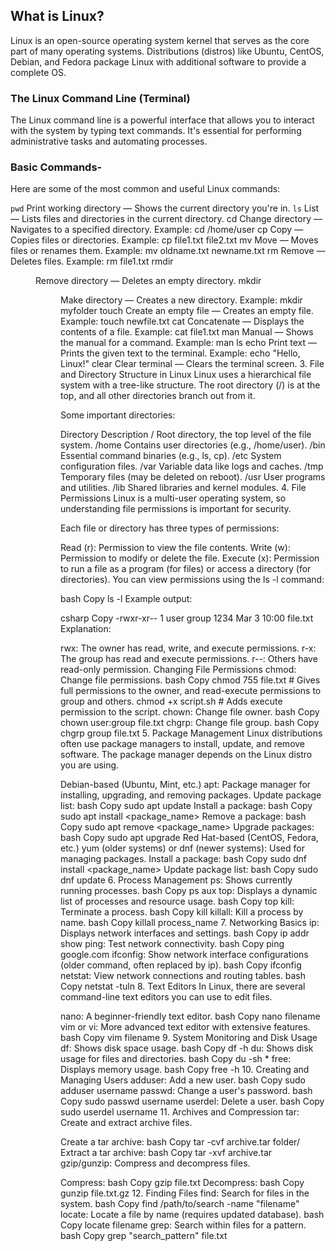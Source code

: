 ## What is Linux?
Linux is an open-source operating system kernel that serves as the core part of many operating systems. Distributions (distros) like Ubuntu, CentOS, Debian, and Fedora package Linux with additional software to provide a complete OS.

### The Linux Command Line (Terminal)
The Linux command line is a powerful interface that allows you to interact with the system by typing text commands. It's essential for performing administrative tasks and automating processes.

### Basic Commands-
Here are some of the most common and useful Linux commands:

 `pwd`	Print working directory — Shows the current directory you're in.
 `ls`	List — Lists files and directories in the current directory.
cd <directory>	Change directory — Navigates to a specified directory. Example: cd /home/user
cp <source> <dest>	Copy — Copies files or directories. Example: cp file1.txt file2.txt
mv <source> <dest>	Move — Moves files or renames them. Example: mv oldname.txt newname.txt
rm <file>	Remove — Deletes files. Example: rm file1.txt
rmdir <dir>	Remove directory — Deletes an empty directory.
mkdir <dir>	Make directory — Creates a new directory. Example: mkdir myfolder
touch <file>	Create an empty file — Creates an empty file. Example: touch newfile.txt
cat <file>	Concatenate — Displays the contents of a file. Example: cat file1.txt
man <command>	Manual — Shows the manual for a command. Example: man ls
echo <text>	Print text — Prints the given text to the terminal. Example: echo "Hello, Linux!"
clear	Clear terminal — Clears the terminal screen.
3. File and Directory Structure in Linux
Linux uses a hierarchical file system with a tree-like structure. The root directory (/) is at the top, and all other directories branch out from it.

Some important directories:

Directory	Description
/	Root directory, the top level of the file system.
/home	Contains user directories (e.g., /home/user).
/bin	Essential command binaries (e.g., ls, cp).
/etc	System configuration files.
/var	Variable data like logs and caches.
/tmp	Temporary files (may be deleted on reboot).
/usr	User programs and utilities.
/lib	Shared libraries and kernel modules.
4. File Permissions
Linux is a multi-user operating system, so understanding file permissions is important for security.

Each file or directory has three types of permissions:

Read (r): Permission to view the file contents.
Write (w): Permission to modify or delete the file.
Execute (x): Permission to run a file as a program (for files) or access a directory (for directories).
You can view permissions using the ls -l command:

bash
Copy
ls -l
Example output:

csharp
Copy
-rwxr-xr-- 1 user group 1234 Mar  3 10:00 file.txt
Explanation:

rwx: The owner has read, write, and execute permissions.
r-x: The group has read and execute permissions.
r--: Others have read-only permission.
Changing File Permissions
chmod: Change file permissions.
bash
Copy
chmod 755 file.txt   # Gives full permissions to the owner, and read-execute permissions to group and others.
chmod +x script.sh   # Adds execute permission to the script.
chown: Change file owner.
bash
Copy
chown user:group file.txt
chgrp: Change file group.
bash
Copy
chgrp group file.txt
5. Package Management
Linux distributions often use package managers to install, update, and remove software. The package manager depends on the Linux distro you are using.

Debian-based (Ubuntu, Mint, etc.)
apt: Package manager for installing, upgrading, and removing packages.
Update package list:
bash
Copy
sudo apt update
Install a package:
bash
Copy
sudo apt install <package_name>
Remove a package:
bash
Copy
sudo apt remove <package_name>
Upgrade packages:
bash
Copy
sudo apt upgrade
Red Hat-based (CentOS, Fedora, etc.)
yum (older systems) or dnf (newer systems): Used for managing packages.
Install a package:
bash
Copy
sudo dnf install <package_name>
Update package list:
bash
Copy
sudo dnf update
6. Process Management
ps: Shows currently running processes.
bash
Copy
ps aux
top: Displays a dynamic list of processes and resource usage.
bash
Copy
top
kill: Terminate a process.
bash
Copy
kill <PID>
killall: Kill a process by name.
bash
Copy
killall process_name
7. Networking Basics
ip: Displays network interfaces and settings.
bash
Copy
ip addr show
ping: Test network connectivity.
bash
Copy
ping google.com
ifconfig: Show network interface configurations (older command, often replaced by ip).
bash
Copy
ifconfig
netstat: View network connections and routing tables.
bash
Copy
netstat -tuln
8. Text Editors
In Linux, there are several command-line text editors you can use to edit files.

nano: A beginner-friendly text editor.
bash
Copy
nano filename
vim or vi: More advanced text editor with extensive features.
bash
Copy
vim filename
9. System Monitoring and Disk Usage
df: Shows disk space usage.
bash
Copy
df -h
du: Shows disk usage for files and directories.
bash
Copy
du -sh *
free: Displays memory usage.
bash
Copy
free -h
10. Creating and Managing Users
adduser: Add a new user.
bash
Copy
sudo adduser username
passwd: Change a user's password.
bash
Copy
sudo passwd username
userdel: Delete a user.
bash
Copy
sudo userdel username
11. Archives and Compression
tar: Create and extract archive files.

Create a tar archive:
bash
Copy
tar -cvf archive.tar folder/
Extract a tar archive:
bash
Copy
tar -xvf archive.tar
gzip/gunzip: Compress and decompress files.

Compress:
bash
Copy
gzip file.txt
Decompress:
bash
Copy
gunzip file.txt.gz
12. Finding Files
find: Search for files in the system.
bash
Copy
find /path/to/search -name "filename"
locate: Locate a file by name (requires updated database).
bash
Copy
locate filename
grep: Search within files for a pattern.
bash
Copy
grep "search_pattern" file.txt
